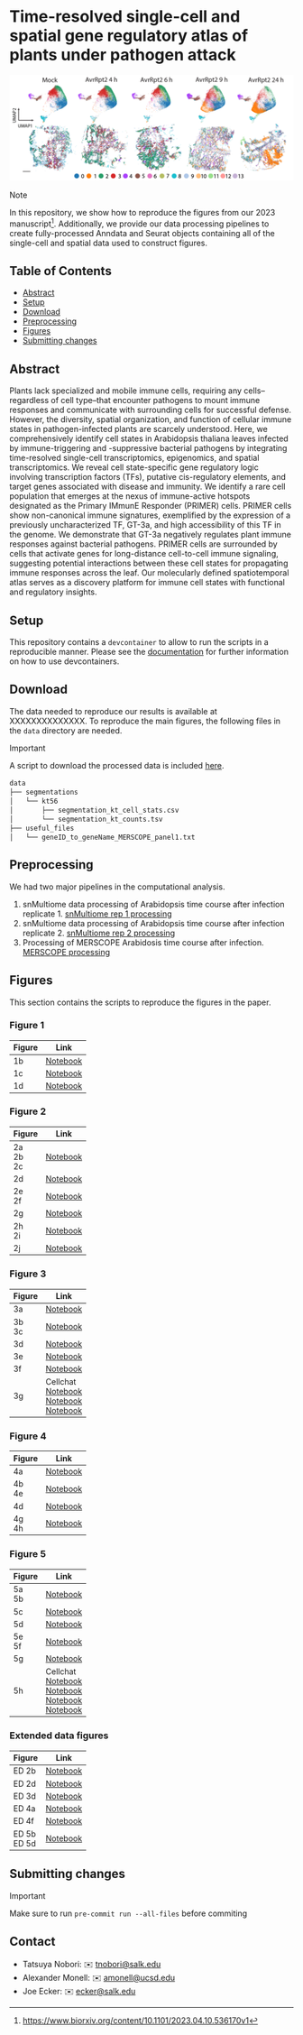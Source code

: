 # Time-resolved single-cell and spatial gene regulatory atlas of plants under pathogen attack
![Project Banner](images/connections.png)

> [!NOTE]
> In this repository, we show how to reproduce the figures from our 2023 manuscript[^1]. Additionally, we provide our data processing pipelines to create fully-processed Anndata and Seurat objects containing all of the single-cell and spatial data used to construct figures.

## Table of Contents

- [Abstract](#abstract)
- [Setup](#setup)
- [Download](#download)
- [Preprocessing](#preprocessing)
- [Figures](#figures)
- [Submitting changes](#submittingchanges)

## Abstract
Plants lack specialized and mobile immune cells, requiring any cells–regardless of cell type–that encounter pathogens to mount immune responses and communicate with surrounding cells for successful defense. However, the diversity, spatial organization, and function of cellular immune states in pathogen-infected plants are scarcely understood. Here, we comprehensively identify cell states in Arabidopsis thaliana leaves infected by immune-triggering and -suppressive bacterial pathogens by integrating time-resolved single-cell transcriptomics, epigenomics, and spatial transcriptomics. We reveal cell state-specific gene regulatory logic involving transcription factors (TFs), putative cis-regulatory elements, and target genes associated with disease and immunity. We identify a rare cell population that emerges at the nexus of immune-active hotspots designated as the Primary IMmunE Responder (PRIMER) cells. PRIMER cells show non-canonical immune signatures, exemplified by the expression of a previously uncharacterized TF, GT-3a, and high accessibility of this TF in the genome. We demonstrate that GT-3a negatively regulates plant immune responses against bacterial pathogens. PRIMER cells are surrounded by cells that activate genes for long-distance cell-to-cell immune signaling, suggesting potential interactions between these cell states for propagating immune responses across the leaf. Our molecularly defined spatiotemporal atlas serves as a discovery platform for immune cell states with functional and regulatory insights.

## Setup

This repository contains a `devcontainer` to allow to run the scripts in a reproducible manner. Please see the [documentation](https://code.visualstudio.com/docs/devcontainers/containers) for further information on how to use devcontainers.

## Download

The data needed to reproduce our results is available at XXXXXXXXXXXXXX.
To reproduce the main figures, the following files in the `data` directory are needed.

> [!IMPORTANT]
> A script to download the processed data is included [here](download.ipynb).

```text
data
├── segmentations
│   └── kt56
│       ├── segmentation_kt_cell_stats.csv
│       └── segmentation_kt_counts.tsv
├── useful_files
│   └── geneID_to_geneName_MERSCOPE_panel1.txt
```

## Preprocessing

We had two major pipelines in the computational analysis.

1. snMultiome data processing of Arabidopsis time course after infection replicate 1.
   [snMultiome rep 1 processing](/processing_pipelines/snMultiome_replicate_1_processing)
2. snMultiome data processing of Arabidopsis time course after infection replicate 2.
   [snMultiome rep 2 processing](/processing_pipelines/snMultiome_replicate_2_processing)
3. Processing of MERSCOPE Arabidosis time course after infection.
   [MERSCOPE processing](/processing_pipelines/MERSCOPE_processing)

## Figures

This section contains the scripts to reproduce the figures in the paper.

### Figure 1

| Figure | Link                                                  |
|--------|-------------------------------------------------------|
| 1b     | [Notebook](/Figure_1/1b.ipynb)         |
| 1c     | [Notebook](/Figure_1/1c.ipynb) |
| 1d     | [Notebook](/Figure_1/1d.ipynb)                  |

### Figure 2

| Figure                 | Link                                                |
|------------------------|-----------------------------------------------------|
| 2a <br /> 2b <br /> 2c | [Notebook](/Figure_2/2abc.ipynb) |
| 2d                     | [Notebook](/Figure_2/2d.ipynb)                   |
| 2e <br /> 2f           | [Notebook](/Figure_2/2ef.ipynb)   |
| 2g                     | [Notebook](/Figure_2/2g.ipynb)  |
| 2h <br /> 2i           | [Notebook](/Figure_2/2hi.ipynb)       |
| 2j                     | [Notebook](/Figure_2/2j.ipynb)         |

### Figure 3

| Figure       | Link                                                                                                                                                                                  |
|--------------|---------------------------------------------------------------------------------------------------------------------------------------------------------------------------------------|
| 3a           | [Notebook](/Figure_3/3a.ipynb)                                                                                                                            |
| 3b <br /> 3c | [Notebook](/Figure_3/3bc.ipynb)                                                                                                                       |
| 3d           | [Notebook](/Figure_3/3d.ipynb)                                                                                                                       |
| 3e           | [Notebook](/Figure_3/3e.ipynb)                                                                                                                            |
| 3f           | [Notebook](/Figure_3/3f.ipynb)                                                                                                                           |
| 3g           | Cellchat <br /> [Notebook](/Figure_3/3g_part1.ipynb) <br /> [Notebook](/Figure_3/3g_part2.ipynb) <br /> [Notebook](/Figure_3/3g_part3.ipynb) |

### Figure 4

| Figure       | Link                                                          |
|--------------|---------------------------------------------------------------|
| 4a           | [Notebook](/Figure_4/4a.ipynb)                          |
| 4b <br /> 4e | [Notebook](/Figure_4/4be.ipynb)               |
| 4d           | [Notebook](/Figure_4/4d.ipynb)          |
| 4g <br /> 4h | [Notebook](/Figure_4/4gh.ipynb) |

### Figure 5

| Figure       | Link                                                                                                                                                                                                                                                                                                                                                 |
|--------------|------------------------------------------------------------------------------------------------------------------------------------------------------------------------------------------------------------------------------------------------------------------------------------------------------------------------------------------------------|
| 5a <br /> 5b | [Notebook](/Figure_5/5ab.ipynb)                                                                                                                                                                                                                                                                                                 |
| 5c           | [Notebook](/Figure_5/5c.ipynb)                                                                                                                                                                                                                                                                                                |
| 5d           | [Notebook](/Figure_5/5d.ipynb)                                                                                                                                                                                                                                                                                                  |
| 5e <br /> 5f | [Notebook](/Figure_5/5ef.ipynb)                                                                                                                                                                                                                                                                                                  |
| 5g           | [Notebook](/Figure_5/5g.ipynb)                                                                                                                                                                                                                                                                             |
| 5h           | Cellchat <br /> [Notebook](/Figure_5/5h_part1_dataset_export_signature.ipynb) <br /> [Notebook](/Figure_5/5h_part2_cellchat_preparation%20signature.ipynb) <br /> [Notebook](/Figure_5/5h_part3_spatial_cellchat_signature.ipynb) <br /> [Notebook](/Figure_5/5h_part4_output_cellchat.ipynb) |

### Extended data figures

| Figure             | Link                                 |
|--------------------|--------------------------------------|
| ED 2b              | [Notebook](/Figure_2/2g.ipynb)       |
| ED 2d              | [Notebook](/Figure_2/2j.ipynb)       |
| ED 3d              | [Notebook](/Figure_3/3g_part3.ipynb) |
| ED 4a              | [Notebook](/Figure_3/3g_part3.ipynb) |
| ED 4f              | [Notebook](/Figure_4/4be.ipynb)      |
| ED 5b <br /> ED 5d | [Notebook](/Figure_5/5ab.ipynb)      |

## Submitting changes

> [!IMPORTANT]
> Make sure to run `pre-commit run --all-files` before commiting

## Contact

- Tatsuya Nobori: :envelope: tnobori@salk.edu
- Alexander Monell: :envelope: amonell@ucsd.edu
- Joe Ecker: :envelope: ecker@salk.edu

[^1]: https://www.biorxiv.org/content/10.1101/2023.04.10.536170v1
